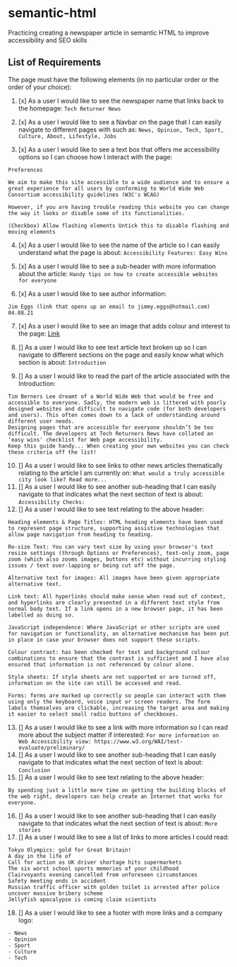 # semantic-html
Practicing creating a newspaper article in semantic HTML to improve accessibility and SEO skills 

## List of Requirements

The page must have the following elements (in no particular order or the order of your choice):

1. [x] As a user I would like to see the newspaper name that links back to the homepage:
```Tech Returner News```

2. [x] As a user I would like to see a Navbar on the page that I can easily navigate to different pages with such as:
```News, Opinion, Tech, Sport, Culture, About, Lifestyle, Jobs```

3. [x] As a user I would like to see a text box that offers me accessibility options so I can choose how I interact with the page:
```
Preferences

We aim to make this site accessible to a wide audience and to ensure a great experience for all users by conforming to World Wide Web Consortium accessibility guidelines (W3C's WCAG)

However, if you are having trouble reading this website you can change the way it looks or disable some of its functionalities.

(Checkbox) Allow flashing elements Untick this to disable flashing and moving elements
```
4. [x] As a user I would like to see the name of the article so I can easily understand what the page is about:
```Accessibility Features: Easy Wins```

5. [x] As a user I would like to see a sub-header with more information about the article:
```Handy tips on how to create accessible websites for everyone```

6. [x] As a user I would like to see author information:
```
Jim Eggs (link that opens up an email to jimmy.eggs@hotmail.com)
04.08.21
```

7. [x] As a user I would like to see an image that adds colour and interest to the page: [Link](https://drive.google.com/file/d/1Np7RIF0iANdU2jQe1RQKn_p4tKhyIBg5/view)

8. [] As a user I would like to see text article text broken up so I can navigate to different sections on the page and easily know what which section is about:
```Introduction```

9. [] As a user I would like to read the part of the article associated with the Introduction:
```
Tim Berners Lee dreamt of a World Wide Web that would be free and accessible to everyone. Sadly, the modern web is littered with poorly designed websites and difficult to navigate code (for both developers and users). This often comes down to a lack of understanding around different user needs.
Designing pages that are accessible for everyone shouldn’t be too difficult. The developers at Tech Returners News have collated an ‘easy wins' checklist for Web page accessibility.
Keep this guide handy... When creating your own websites you can check these criteria off the list!
```
10. [] As a user I would like to see links to other news articles thematically relating to the article I am currently on: ```What would a truly accessible city look like? Read more...```
11. [] As a user I would like to see another sub-heading that I can easily navigate to that indicates what the next section of text is about: ```Accessibility Checks:```
12. [] As a user I would like to see text relating to the above header:
```
Heading elements & Page Titles: HTML heading elements have been used to represent page structure, supporting assistive technologies that allow page navigation from heading to heading.

Re-size Text: You can vary text size by using your browser's text resize settings (through Options or Preferences), text-only zoom, page zoom (which also zooms images, buttons etc) without incurring styling issues / text over-lapping or being cut off the page.

Alternative text for images: All images have been given appropriate alternative text.

Link text: All hyperlinks should make sense when read out of context, and hyperlinks are clearly presented in a different text style from normal body text. If a link opens in a new browser page, it has been labelled as doing so.

JavaScript independence: Where JavaScript or other scripts are used for navigation or functionality, an alternative mechanism has been put in place in case your browser does not support these scripts.

Colour contrast: has been checked for text and background colour combinations to ensure that the contrast is sufficient and I have also ensured that information is not referenced by colour alone.

Style sheets: If style sheets are not supported or are turned off, information on the site can still be accessed and read.

Forms: forms are marked up correctly so people can interact with them using only the keyboard, voice input or screen readers. The form labels themselves are clickable, increasing the target area and making it easier to select small radio buttons of checkboxes.
```
13. [] As a user I would like to see a link with more information so I can read more about the subject matter if interested: ```For more information on Web Accessibility view: https://www.w3.org/WAI/test-evaluate/preliminary/```
14. [] As a user I would like to see another sub-heading that I can easily navigate to that indicates what the next section of text is about: ```Conclusion```
15. [] As a user I would like to see text relating to the above header:
```
By spending just a little more time on getting the building blocks of the web right, developers can help create an Internet that works for everyone.
```
16. [] As a user I would like to see another sub-heading that I can easily navigate to that indicates what the next section of text is about:
```More stories```
17. [] As a user I would like to see a list of links to more articles I could read:
```
Tokyo Olympics: gold for Great Britain!
A day in the life of
Call for action as UK driver shortage hits supermarkets
The six worst school sports memories of your childhood
Clairvoyants evening cancelled from unforeseen circumstances
Safety meeting ends in accident
Russian traffic officer with golden toilet is arrested after police uncover massive bribery scheme
Jellyfish apocalypse is coming claim scientists
```
18. [] As a user I would like to see a footer with more links and a company logo:
```
- News
- Opinion
- Sport
- Culture
- Tech
```

